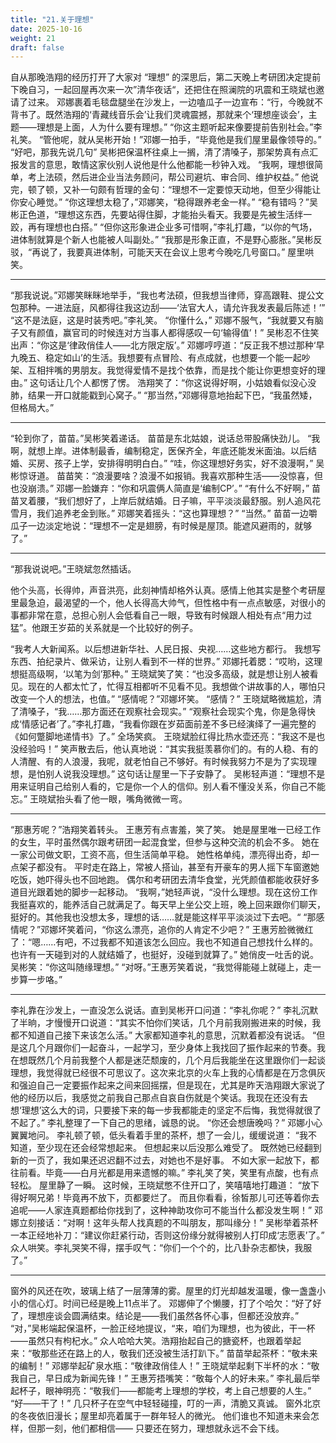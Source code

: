 ```yaml
---
title: "21.关于理想"
date: 2025-10-16
weight: 21
draft: false
---
```


自从那晚浩翔的经历打开了大家对 “理想” 的深思后，第二天晚上考研团决定提前下晚自习，一起回屋再次来一次”清华夜话“，还把住在照澜院的巩震和王晓斌也邀请了过来。
邓娜裹着毛毯盘腿坐在沙发上，一边嗑瓜子一边宣布：“行，今晚就不背书了。既然浩翔的‘青藏线音乐会’让我们灵魂震撼，那就来个‘理想座谈会’，主题——理想是上面，人为什么要有理想。”
“你这主题听起来像要提前告别社会。”李礼笑。
“管他呢，就从吴彬开始！”邓娜一拍手，“毕竟他是我们屋里最像领导的。”
“好吧，那我先说几句” 吴彬把保温杯往桌上一搁，清了清嗓子，那架势真有点汇报发言的意思，敢情这家伙别人说他是什么他都能一秒钟入戏。
“我啊，理想很简单，考上法硕，然后进企业当法务顾问，帮公司避坑、审合同、维护权益。”
他说完，顿了顿，又补一句颇有哲理的金句：“理想不一定要惊天动地，但至少得能让你安心睡觉。”
“你这理想太稳了，”邓娜笑，“稳得跟养老金一样。”
“稳有错吗？”吴彬正色道，“理想这东西，先要站得住脚，才能抬头看天。我要是先被生活绊一跤，再有理想也白搭。”
“但你这形象进企业多可惜啊，”李礼打趣，“以你的气场，进体制就算是个新人也能被人叫副处。”
“我那是形象正直，不是野心膨胀。”吴彬反驳，“再说了，我要真进体制，可能天天在会议上思考今晚吃几号窗口。”
屋里哄笑。

---

“那我说说。”邓娜笑眯眯地举手，“我也考法硕，但我想当律师，穿高跟鞋、提公文包那种。一进法庭，风都得往我这边刮——‘法官大人，请允许我发表最后陈述！’”
“这不是法庭，这是时装秀吧。”李礼笑。
“你懂什么，” 邓娜不服气，“我就要又有脑子又有颜值，赢官司的时候连对方当事人都得感叹一句‘输得值’！”
吴彬忍不住笑出声：“你这是‘律政俏佳人——北方限定版’。”
邓娜哼哼道：“反正我不想过那种‘早九晚五、稳定如山’的生活。我想要有点冒险、有点成就，也想要一个能一起吵架、互相拌嘴的男朋友。我觉得爱情不是找个依靠，而是找个能让你更想变好的理由。”
这句话让几个人都愣了愣。
浩翔笑了：“你这说得好啊，小姑娘看似没心没肺，结果一开口就能戳到心窝子。”
“那当然，”邓娜得意地抬起下巴，“我虽然矮，但格局大。”

---

“轮到你了，苗苗。”吴彬笑着递话。
苗苗是东北姑娘，说话总带股痛快劲儿。
“我啊，就想上岸。进体制最香，编制稳定，医保齐全，年底还能发米面油。以后结婚、买房、孩子上学，安排得明明白白。”
“哇，你这理想好务实，好不浪漫啊，” 吴彬惊讶道。
苗苗笑：“浪漫要啥？浪漫不如报销。我喜欢那种生活——没惊喜，但也没崩溃。”
邓娜一脸嫌弃：“你和巩震俩人简直是‘编制CP’。”
“有什么不好啊，” 苗苗叉着腰，“我们想好了，上岸后就结婚。日子嘛，平平淡淡最舒服。别人追风花雪月，我们追养老金到账。”
邓娜笑着摇头：“这也算理想？”
“当然。” 苗苗一边嚼瓜子一边淡定地说：“理想不一定是翅膀，有时候是屋顶。能遮风避雨的，就够了。”

---

“那我说说吧。”王晓斌忽然插话。

他个头高，长得帅，声音洪亮，此刻神情却格外认真。感情上他其实是整个考研屋里最急迫，最渴望的一个，他人长得高大帅气，但性格中有一点点敏感，对很小的事都非常在意，总担心别人会低看自己一眼，导致有时候跟人相处有点“用力过猛”。他跟王岁茹的关系就是一个比较好的例子。

“我考人大新闻系。以后想进新华社、人民日报、央视……这些地方都行。
我想写东西、拍纪录片、做采访，让别人看到不一样的世界。”
邓娜托着腮：“哎哟，这理想挺高级啊，‘以笔为剑’那种。”
王晓斌笑了笑：“也没多高级，就是想让别人被看见。现在的人都太忙了，忙得互相都听不见看不见。我想做个讲故事的人，哪怕只改变一个人的想法，也值。”
“感情呢？”邓娜坏笑。
“感情？” 王晓斌略微尴尬，清了清嗓子，“我……那方面还在观察社会现实。”
“观察社会现实个鬼，你是急得快成‘情感记者’了。”李礼打趣，“我看你跟在岁茹面前差不多已经演绎了一遍完整的《如何蹩脚地递情书》了。”
全场笑疯。
王晓斌脸红得比热水壶还亮：“我这不是也没经验吗！”
笑声散去后，他认真地说：“其实我挺羡慕你们的。有的人稳、有的人清醒、有的人浪漫，我呢，就老怕自己不够好。有时候我努力不是为了实现理想，是怕别人说我没理想。”
这句话让屋里一下子安静了。
吴彬轻声道：“理想不是用来证明自己给别人看的，它是你一个人的信仰。别人看不懂没关系，你自己不能忘。”
王晓斌抬头看了他一眼，嘴角微微一弯。

---

“那惠芳呢？”浩翔笑着转头。
王惠芳有点害羞，笑了笑。
她是屋里唯一已经工作的女生，平时虽然偶尔跟考研团一起混食堂，但参与这种交流的机会不多。
她在一家公司做文职，工资不高，但生活简单平稳。
她性格单纯，漂亮得出奇，却一点架子都没有。
平时走在路上，常被人搭讪，甚至有开豪车的男人摇下车窗邀她吃饭，她吓得头也不回地跑。
偶尔和考研团去清华食堂，光凭颜值都能收获好多道目光跟着她的脚步一起移动。
“我啊，”她轻声说，“没什么理想。现在这份工作我挺喜欢的，能养活自己就满足了。每天早上坐公交上班，晚上回来跟你们聊天，挺好的。其他我也没想太多，理想的话……就是能这样平平淡淡过下去吧。“
“那感情呢？”邓娜坏笑着问，“你这么漂亮，追你的人肯定不少吧？”
王惠芳脸微微红了：“嗯……有吧，不过我都不知道该怎么回应。我也不知道自己想找什么样的。也许有一天碰到对的人就结婚了，也挺好，没碰到就算了。” 她俏皮一吐舌的说。
吴彬笑：“你这叫随缘理想。”
“对呀。”王惠芳笑着说，“我觉得能碰上就碰上，走一步算一步咯。”

---

李礼靠在沙发上，一直没怎么说话。直到吴彬开口问道：“李礼你呢？”
李礼沉默了半晌，才慢慢开口说道：“其实不怕你们笑话，几个月前我刚搬进来的时候，我都不知道自己接下来该怎么活。”
大家都知道李礼的意思，沉默着都没有说话。
“但是这几个月跟你们一起奋斗，一起学习，至少身体上我找回了振作起来的节奏。我在想既然几个月前我整个人都是迷茫颓废的，几个月后我能坐在这里跟你们一起谈理想，我觉得就已经很不可思议了。这次来北京的火车上我的心情都是在万念俱灰和强迫自己一定要振作起来之间来回摇摆，但是现在，尤其是昨天浩翔跟大家说了他的经历以后，我感觉之前我自己那点自哀自伤就是个笑话。我现在还没有去想‘理想’这么大的词，只要接下来的每一步我都能走的坚定不后悔，我觉得就很了不起了。” 李礼整理了一下自己的思绪，诚恳的说。
“你还会想唐晚吗？” 邓娜小心翼翼地问。
李礼顿了顿，低头看着手里的茶杯，想了一会儿，缓缓说道：
“我不知道，至少现在还会经常想起来。
但想起来以后没那么难受了。
既然她已经翻到新的一页了，我如果还迟迟翻不过去，对她也不是好事。
不如大家一起放下，都往前看。毕竟——白月光都是用来遗憾的嘛。”
李礼笑了笑，笑里有点酸，也有点轻松。
屋里静了一瞬。
这时候，王晓斌憋不住开口了，笑嘻嘻地打趣道：
“放下得好啊兄弟！毕竟再不放下，页都要烂了。
而且你看看，徐皙那儿可还等着你去追呢——人家连真题都给你找到了，这种神助攻你可不能当什么都没发生啊！”
邓娜立刻接话：“对啊！这年头帮人找真题的不叫朋友，那叫缘分！”
吴彬举着茶杯一本正经地补刀：“建议你赶紧行动，否则这份缘分就得被别人打印成‘志愿表’了。”
众人哄笑。李礼哭笑不得，摆手叹气：“你们一个个的，比八卦杂志都快，我服了。”

---

窗外的风还在吹，玻璃上结了一层薄薄的雾。屋里的灯光却越发温暖，像一盏盏小小的信心灯。时间已经是晚上11点半了。
邓娜伸了个懒腰，打了个哈欠：“好了好了，理想座谈会圆满结束。结论是——我们虽然各怀心事，但都还没放弃。”
“对，”吴彬端起保温杯，一脸正经地提议，“来，咱们为理想，也为彼此，干一杯——虽然只有枸杞水。”
众人哈哈大笑。浩翔抬起自己的搪瓷杯，也跟着举起来：“敬那些还在路上的人，敬我们还没被生活打趴下。”
苗苗举起茶杯：“敬未来的编制！”
邓娜举起矿泉水瓶：“敬律政俏佳人！”
王晓斌举起剩下半杯的水：“敬我自己，早日成为新闻先锋！”
王惠芳捂嘴笑：“敬每个人的好未来。”
李礼最后举起杯子，眼神明亮：“敬我们——都能考上理想的学校，考上自己想要的人生。”
“好——干了！”
几只杯子在空气中轻轻碰撞，叮的一声，清脆又真诚。
窗外北京的冬夜依旧漫长；屋里却亮着属于一群年轻人的微光。
他们谁也不知道未来会怎样，但那一刻，他们都相信——
只要还在努力，理想就永远不会下线。